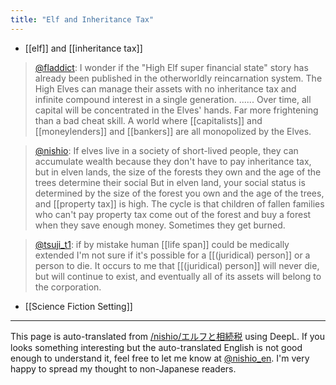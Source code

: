 ```yaml
---
title: "Elf and Inheritance Tax"
---
```


- [[elf]] and [[inheritance tax]]
> [@fladdict](https://twitter.com/fladdict/status/1567599536293695489): I wonder if the "High Elf super financial state" story has already been published in the otherworldly reincarnation system. The High Elves can manage their assets with no inheritance tax and infinite compound interest in a single generation. ...... Over time, all capital will be concentrated in the Elves' hands. Far more frightening than a bad cheat skill. A world where [[capitalists]] and [[moneylenders]] and [[bankers]] are all monopolized by the Elves.

> [@nishio](https://twitter.com/nishio/status/1567601649543442433): If elves live in a society of short-lived people, they can accumulate wealth because they don't have to pay inheritance tax, but in elven lands, the size of the forests they own and the age of the trees determine their social But in elven land, your social status is determined by the size of the forest you own and the age of the trees, and [[property tax]] is high. The cycle is that children of fallen families who can't pay property tax come out of the forest and buy a forest when they save enough money. Sometimes they get burned.

> [@tsuji_t1](https://twitter.com/tsuji_t1/status/1567719860800737280?s=20&t=j2K_zbu5hsxDaKm4dBH7jg): if by mistake human [[life span]] could be medically extended I'm not sure if it's possible for a [[(juridical) person]] or a person to die. It occurs to me that [[(juridical) person]] will never die, but will continue to exist, and eventually all of its assets will belong to the corporation.

- [[Science Fiction Setting]]

---
This page is auto-translated from [/nishio/エルフと相続税](https://scrapbox.io/nishio/エルフと相続税) using DeepL. If you looks something interesting but the auto-translated English is not good enough to understand it, feel free to let me know at [@nishio_en](https://twitter.com/nishio_en). I'm very happy to spread my thought to non-Japanese readers.